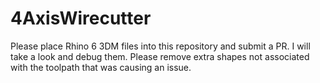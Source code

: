 # 4AxisWirecutter
Please place Rhino 6 3DM files into this repository and submit a PR.  I will take a look and debug them.  Please remove extra shapes not associated with the toolpath that was causing an issue.
